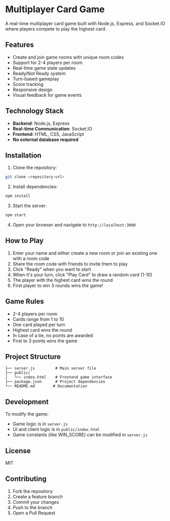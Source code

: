 # Multiplayer Card Game

A real-time multiplayer card game built with Node.js, Express, and Socket.IO where players compete to play the highest card.

## Features

-   Create and join game rooms with unique room codes
-   Support for 2-4 players per room
-   Real-time game state updates
-   Ready/Not Ready system
-   Turn-based gameplay
-   Score tracking
-   Responsive design
-   Visual feedback for game events

## Technology Stack

-   **Backend**: Node.js, Express
-   **Real-time Communication**: Socket.IO
-   **Frontend**: HTML, CSS, JavaScript
-   **No external database required**

## Installation

1. Clone the repository:

```bash
git clone <repository-url>
```

2. Install dependencies:

```bash
npm install
```

3. Start the server:

```bash
npm start
```

4. Open your browser and navigate to `http://localhost:3000`

## How to Play

1. Enter your name and either create a new room or join an existing one with a room code
2. Share the room code with friends to invite them to play
3. Click "Ready" when you want to start
4. When it's your turn, click "Play Card" to draw a random card (1-10)
5. The player with the highest card wins the round
6. First player to win 3 rounds wins the game!

## Game Rules

-   2-4 players per room
-   Cards range from 1 to 10
-   One card played per turn
-   Highest card wins the round
-   In case of a tie, no points are awarded
-   First to 3 points wins the game

## Project Structure

```
├── server.js         # Main server file
├── public/
│   └── index.html    # Frontend game interface
├── package.json      # Project dependencies
└── README.md        # Documentation
```

## Development

To modify the game:

-   Game logic is in `server.js`
-   UI and client logic is in `public/index.html`
-   Game constants (like WIN_SCORE) can be modified in `server.js`

## License

MIT

## Contributing

1. Fork the repository
2. Create a feature branch
3. Commit your changes
4. Push to the branch
5. Open a Pull Request
